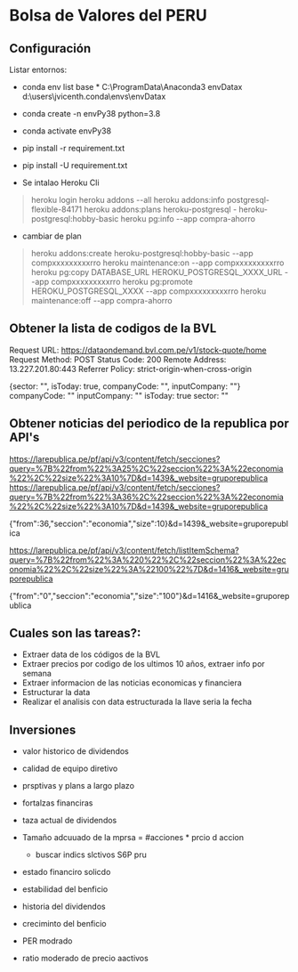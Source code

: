 # Bolsa de Valores del PERU


## Configuración

Listar entornos:

- conda env list
base                  *  C:\ProgramData\Anaconda3
envDatax                 d:\users\jvicenth\.conda\envs\envDatax

- conda create -n envPy38 python=3.8

- conda activate envPy38

- pip install -r requirement.txt
- pip install -U requirement.txt

- Se intalao Heroku Cli
>heroku login
>heroku addons --all
>heroku addons:info postgresql-flexible-84171
>heroku addons:plans heroku-postgresql
    - heroku-postgresql:hobby-basic
>heroku pg:info --app compra-ahorro
- cambiar de plan
>heroku addons:create heroku-postgresql:hobby-basic --app compxxxxxxxxxrro
>heroku maintenance:on --app compxxxxxxxxxrro
>heroku pg:copy DATABASE_URL HEROKU_POSTGRESQL_XXXX_URL --app compxxxxxxxxxrro
>heroku pg:promote HEROKU_POSTGRESQL_XXXX --app compxxxxxxxxxrro
>heroku maintenance:off --app compra-ahorro

## Obtener la lista de codigos de la BVL

Request URL: https://dataondemand.bvl.com.pe/v1/stock-quote/home
Request Method: POST
Status Code: 200 
Remote Address: 13.227.201.80:443
Referrer Policy: strict-origin-when-cross-origin


{sector: "", isToday: true, companyCode: "", inputCompany: ""}
companyCode: ""
inputCompany: ""
isToday: true
sector: ""

## Obtener noticias del periodico de la republica por API's
https://larepublica.pe/pf/api/v3/content/fetch/secciones?query=%7B%22from%22%3A25%2C%22seccion%22%3A%22economia%22%2C%22size%22%3A10%7D&d=1439&_website=gruporepublica
https://larepublica.pe/pf/api/v3/content/fetch/secciones?query=%7B%22from%22%3A36%2C%22seccion%22%3A%22economia%22%2C%22size%22%3A10%7D&d=1439&_website=gruporepublica

{"from":36,"seccion":"economia","size":10}&d=1439&_website=gruporepublica

https://larepublica.pe/pf/api/v3/content/fetch/listItemSchema?query=%7B%22from%22%3A%220%22%2C%22seccion%22%3A%22economia%22%2C%22size%22%3A%22100%22%7D&d=1416&_website=gruporepublica

{"from":"0","seccion":"economia","size":"100"}&d=1416&_website=gruporepublica

## Cuales son las tareas?:
- Extraer data de los códigos de la BVL
- Extraer precios por codigo de los ultimos 10 años, extraer info por semana
- Extraer informacion de las noticias economicas y financiera
- Estructurar la data
- Realizar el analisis con data estructurada la llave seria la fecha




## Inversiones
- valor historico de dividendos
- calidad de equipo diretivo
- prsptivas y plans a largo plazo
- fortalzas financiras
- taza actual de dividendos

- Tamaño adcuuado de la mprsa = #acciones * prcio d accion
    - buscar indics slctivos S6P pru 
- estado financiro solicdo
-  estabilidad del benficio
- historia del dividendos
- creciminto del benficio
- PER modrado
- ratio moderado de precio aactivos